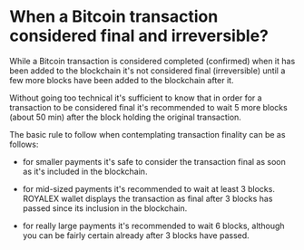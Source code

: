 # When a Bitcoin transaction considered final and irreversible?

While a Bitcoin transaction is considered completed (confirmed) when it has been added to the blockchain it's not considered final (irreversible) until a few more blocks have been added to the blockchain after it.

Without going too technical it's sufficient to know that in order for a transaction to be considered final it's recommended to wait 5 more blocks (about 50 min) after the block holding the original transaction.

The basic rule to follow when contemplating transaction finality can be as follows:

- for smaller payments it's safe to consider the transaction final as soon as it's included in the blockchain.

- for mid-sized payments it's recommended to wait at least 3 blocks. ROYALEX wallet displays the transaction as final after 3 blocks has passed since its inclusion in the blockchain.

- for really large payments it's recommended to wait 6 blocks, although you can be fairly certain already after 3 blocks have passed.
